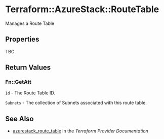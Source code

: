 # Terraform::AzureStack::RouteTable

Manages a Route Table

## Properties

TBC

## Return Values

### Fn::GetAtt

`Id` - The Route Table ID.

`Subnets` - The collection of Subnets associated with this route table.

## See Also

* [azurestack_route_table](https://www.terraform.io/docs/providers/azurestack/r/route_table.html) in the _Terraform Provider Documentation_